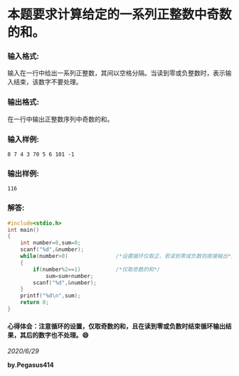 # 本题要求计算给定的一系列正整数中奇数的和。
### 输入格式:
输入在一行中给出一系列正整数，其间以空格分隔。当读到零或负整数时，表示输入结束，该数字不要处理。
### 输出格式:
在一行中输出正整数序列中奇数的和。
### 输入样例:
`8 7 4 3 70 5 6 101 -1`
### 输出样例:
`116`
### 解答:
```C
#include<stdio.h>
int main()
{
    int number=0,sum=0;
    scanf("%d",&number);
    while(number>0)               /*设置循环仅取正，若读到零或负数则直接输出*/
    {
        if(number%2==1)           /*仅取奇数的和*/
            sum=sum+number;
        scanf("%d",&number);
    }
    printf("%d\n",sum);
    return 0;
}
```
#### 心得体会：注意循环的设置，仅取奇数的和，且在读到零或负数时结束循环输出结果，其后的数字也不处理。:smile:
*2020/6/29*

**by.Pegasus414**
